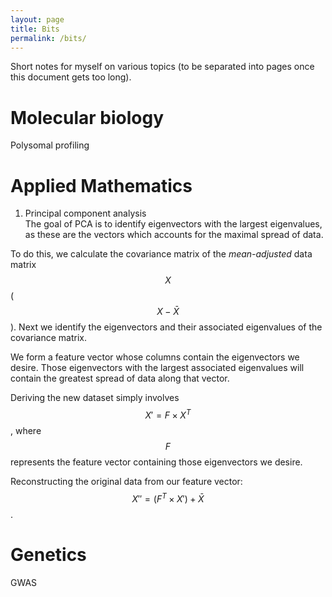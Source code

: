 ```yaml
---
layout: page
title: Bits
permalink: /bits/
---
```

Short notes for myself on various topics (to be separated into pages once this document gets too long).

Molecular biology
===
Polysomal profiling

Applied Mathematics
===
1. Principal component analysis  
The goal of PCA is to identify eigenvectors with the largest eigenvalues, as these are the vectors which accounts for the maximal spread of data. 

To do this, we calculate the covariance matrix of the *mean-adjusted* data matrix $$X$$ ($$X - \bar{X}$$). Next we identify the eigenvectors and their associated eigenvalues of the covariance matrix.

We form a feature vector whose columns contain the eigenvectors we desire. Those eigenvectors with the largest associated eigenvalues will contain the greatest spread of data along that vector.

Deriving the new dataset simply involves $$X' = F\times X^T$$, where $$F$$ represents the feature vector containing those eigenvectors we desire.

Reconstructing the original data from our feature vector: $$X'' = (F^T \times X') + \bar{X}$$.

Genetics
===
GWAS